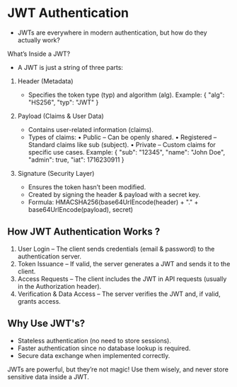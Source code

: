 # JWT Authentication

- JWTs are everywhere in modern authentication, but how do they actually work? 

What’s Inside a JWT?
- A JWT is just a string of three parts:

1. Header (Metadata)
   - Specifies the token type (typ) and algorithm (alg).
      Example: { "alg": "HS256", "typ": "JWT" }

2. Payload (Claims & User Data)
   - Contains user-related information (claims).
   - Types of claims:
     • Public – Can be openly shared.
     • Registered – Standard claims like sub (subject).
     • Private – Custom claims for specific use cases.
     Example:
         { "sub": "12345", "name": "John Doe", "admin": true, "iat": 1716230911 }

3. Signature (Security Layer)
   - Ensures the token hasn’t been modified.
   - Created by signing the header & payload with a secret key.
   - Formula:
         HMACSHA256(base64UrlEncode(header) + "." + base64UrlEncode(payload), secret)

## How JWT Authentication Works ?
1. User Login – The client sends credentials (email & password) to the authentication server.
2. Token Issuance – If valid, the server generates a JWT and sends it to the client.
3. Access Requests – The client includes the JWT in API requests (usually in the Authorization header).
4. Verification & Data Access – The server verifies the JWT and, if valid, grants access.

## Why Use JWT's?
 - Stateless authentication (no need to store sessions).
 - Faster authentication since no database lookup is required.
 - Secure data exchange when implemented correctly.

JWTs are powerful, but they’re not magic! Use them wisely, and never store sensitive data inside a JWT.

